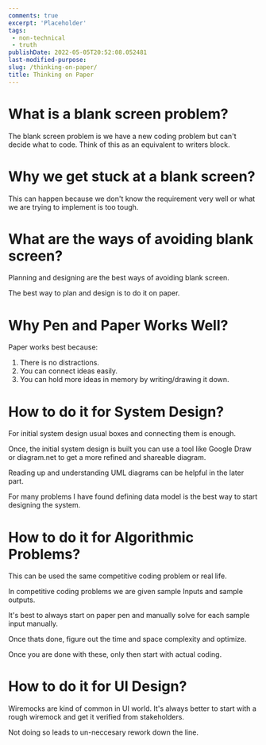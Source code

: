 ```yaml
---
comments: true
excerpt: 'Placeholder' 
tags:
 - non-technical
 - truth
publishDate: 2022-05-05T20:52:08.052481
last-modified-purpose:
slug: /thinking-on-paper/
title: Thinking on Paper
---
```


# What is a blank screen problem?

The blank screen problem is we have a new coding problem but can't decide what to code. Think of this as an equivalent to writers block.

# Why we get stuck at a blank screen?

This can happen because we don't know the requirement very well or what we are trying to implement is too tough.

# What are the ways of avoiding blank screen?

Planning and designing are the best ways of avoiding blank screen.

The best way to plan and design is to do it on paper.

# Why Pen and Paper Works Well?

Paper works best because:

1. There is no distractions.
2. You can connect ideas easily.
3. You can hold more ideas in memory by writing/drawing it down.

# How to do it for System Design?

For initial system design usual boxes and connecting them is enough.

Once, the initial system design is built you can use a tool like Google Draw or diagram.net to get a more refined and shareable diagram.

Reading up and understanding UML diagrams can be helpful in the later part.

For many problems I have found defining data model is the best way to start designing the system.

# How to do it for Algorithmic Problems?

This can be used the same competitive coding problem or real life.

In competitive coding problems we are given sample Inputs and sample outputs.

It's best to always start on paper pen and manually solve for each sample input manually.

Once thats done, figure out the time and space complexity and optimize.

Once you are done with these, only then start with actual coding.

# How to do it for UI Design?

Wiremocks are kind of common in UI world. It's always better to start with a rough wiremock and get it verified from stakeholders.

Not doing so leads to un-neccesary rework down the line.